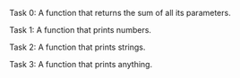 Task 0: A function that returns the sum of all its parameters.

Task 1: A function that prints numbers.

Task 2: A function that prints strings.

Task 3: A function that prints anything.
